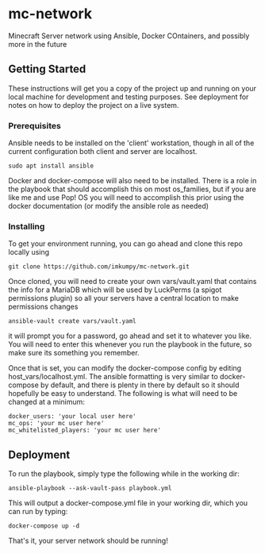 # mc-network

Minecraft Server network using Ansible, Docker COntainers, and possibly more in the future

## Getting Started

These instructions will get you a copy of the project up and running on your local machine for development and testing purposes. See deployment for notes on how to deploy the project on a live system.

### Prerequisites

Ansible needs to be installed on the 'client' workstation, though in all of the current configuration both client and server are localhost.

```
sudo apt install ansible
```

Docker and docker-compose will also need to be installed. There is a role in the playbook that should accomplish this on most os_families, but if you are like me and use Pop! OS you will need to accomplish this prior using the docker documentation (or modify the ansible role as needed)

### Installing

To get your environment running, you can go ahead and clone this repo locally using

```
git clone https://github.com/imkumpy/mc-network.git
```

Once cloned, you will need to create your own vars/vault.yaml that contains the info for a MariaDB which will be used by LuckPerms (a spigot permissions plugin) so all your servers have a central location to make permissions changes

```
ansible-vault create vars/vault.yaml
```

it will prompt you for a password, go ahead and set it to whatever you like. You will need to enter this whenever you run the playbook in the future, so make sure its something you remember.

Once that is set, you can modify the docker-compose config by editing host_vars/localhost.yml. The ansible formatting is very similar to docker-compose by default, and there is plenty in there by default so it should hopefully be easy to understand. The following is what will need to be changed at a minimum:

```
docker_users: 'your local user here'
mc_ops: 'your mc user here'
mc_whitelisted_players: 'your mc user here'
```

## Deployment

To run the playbook, simply type the following while in the working dir:

```
ansible-playbook --ask-vault-pass playbook.yml
```

This will output a docker-compose.yml file in your working dir, which you can run by typing:

```
docker-compose up -d
```

That's it, your server network should be running!
